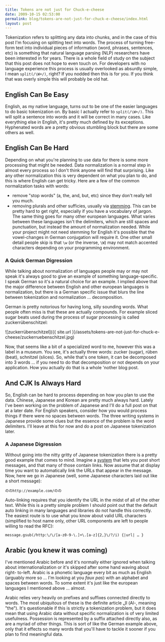 ```yaml
---
title: Tokens are not just for Chuck-e-cheese
date: 2009-10-15 02:53:00
permalink: blog/tokens-are-not-just-for-chuck-e-cheese/index.html
layout: post
---
```


Tokenization refers to splitting any data into chunks, and in the case of this
post I'm focusing on splitting text into words. The process of turning free-
form text into individual pieces of information (word, phrases, sentences,
etc) is something that natural language parsing (NLP) researchers have been
interested in for years. There is a whole field of study on the subject that
this post does not hope to even touch on. For developers with no language
experience this process is usually overlooked as absurdly simple, I mean
`split(/\W+/)`, right? If you nodded then this is for you. If you think that
was overly simple this will probably be old hat.

## English Can Be Easy

English, as my native language, turns out to be one of the easier languages to
do basic tokenization on. By basic I actually refer to `split(/\W+/)`. This
will split a sentence into words and it will be correct in many cases. Like
everything else in English, it's pretty much defined by its exceptions.
Hyphenated words are a pretty obvious stumbling block but there are some
others as well.

## English Can Be Hard

Depending on what you're planning to use data for there is some more
processing that might be needed. Data normalization is a normal step in almost
every process so I don't think anyone will find that surprising. Like any
other normalization this is very dependent on what you plan to do, and this is
where English can get tricky. Here are a few of the common normalization tasks
with words:

  * remove "stop words" (a, the, and, but, etc) since they don't really tell you much.
  * removing plurals and other sufficies, usually via [stemming](http://en.wikipedia.org/wiki/Stemming). This can be pretty hard to get right, especially if you have a vocabulary of jargon.
The same thing goes for many other european languages. What varies between
these languages isn't the delimiters, which are still spaces and punctuation,
but instead the amount of normalization needed. While your project might not
need stemming for English it's possible that the vowel-changes in German
conjugation will require it. One other small detail people skip is that `\w`
(or the inverse, `\W`) may not match accented characters depending on your
programming environment.

### A Quick German Digression

While talking about normalization of languages people may or may not speak
it's always good to give an example of something language-specific. I speak
German so it's a natural choice for an example. I implied above that the major
difference between English and other european languages is normalization, but
there is a German specific issue that blurs the line between tokenization and
normalization … decomposition.

German is pretty notorious for having long, silly sounding words. What people
often miss is that these are actually compounds. For example sliced sugar
beats used during the process of sugar processing is called
zuckerrübenschitzel:

![zuckerrübenschitzel]({{ site.url }}/assets/tokens-are-not-just-for-chuck-e-cheese/zuckerruebenschitzel.jpg)

Now, that seems like a bit of a specialized word to me, however this was a
label in a museum. You see, it's actually three words: zucker (sugar), rüben
(beat), schnitzel (slices). So, while that's one token, it can be decomposed
into 3 words … if you need to do that decomposition or not depends on your
application. How you actually do that is a whole 'nother blog post.

## And CJK Is Always Hard

So, English can be hard to process depending on how you plan to use the data.
Chinese, Japanese and Korean are pretty much always hard. Lately I've been
working on the problem of Japanese and I'll do a full post on that at a later
date. For English speakers, consider how you would process things if there
were no spaces between words. The three writing systems in Japanese provide
some clues but the essence of the problem is the word delimiters. I'll leave
at this for now and do a post on Japanese tokenization later.

### A Japanese Digression

Without going into the nitty gritty of Japanese tokenization there is a pretty
good example that comes to mind. Imagine a [system](http://twitter.com) that
lets you post short messages, and that many of those contain links. Now assume
that at display time you want to automatically link the URLs that appear in
the message. Now, here we go in Japanese (well, some Japanese characters laid
out like a short message):

    
    ののhttp://example.com/のの

Auto-linking requires that you identify the URL in the midst of all of the
other text. While this is a pretty simple problem I should point out that the
default auto linking in many languages and libraries do not handle this
correctly. The easiest route is to use what you know about valid URL
characters (simplified to host name only, other URL components are left to
people willing to read the RFC):

    
    message.gsub(/http:\/\/[a-z0-9-\.]+\.[a-z]{2,}\/?/i) {|url| … }

## Arabic (you knew it was coming)

I've mentioned Arabic before and it's normally either ignored when talking
about internationalization or it's skipped after some hand waving about right-
to-left. Arabic is a phonetic language every bit as much as English (arguably
more so … I'm looking at you _faux pas_) with an alphabet and spaces between
words. To some extent it's just like the european languages I mentioned above
… almost.

Arabic relies very heavily on prefixes and suffixes connected directly to
words. The most ubiquitous of these is the definite article ال (Al-, meaning
"the"). It's questionable if this is strictly a tokenization problem, but it
does mean that using Arabic data without specific normalization is of very
limited usefulness. Possession is represented by a suffix attached directly
also, as are a myriad of other things. This is sort of like the German example
above, only that it effects so many words that you'll have to tackle it sooner
if you plan to find meaningful data.
